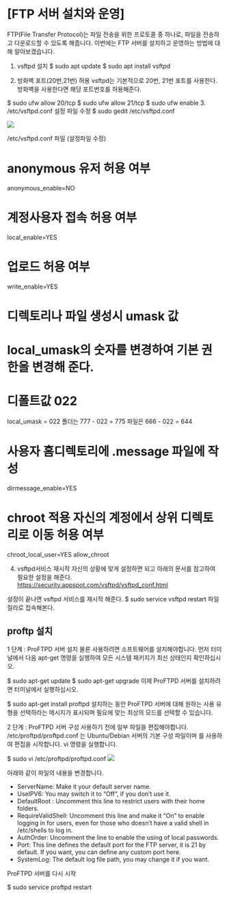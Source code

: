 # [FTP 서버 설치와 운영]

FTP(File Transfer Protocol)는 파일 전송을 위한 프로토콜 중 하나로, 파일을 전송하고 다운로드할 수 있도록 해줍니다. 이번에는 FTP 서버를 설치하고 운영하는 방법에 대해 알아보겠습니다.

1. vsftpd 설치
 $ sudo apt update 
 $ sudo apt install vsftpd 

2. 방화벽 포트(20번,21번) 허용 
vsftpd는 기본적으로 20번, 21번 포트를 사용한다. 방화벽을 사용한다면 해당 포트번호를 허용해준다.
 
$ sudo ufw allow 20/tcp
$ sudo ufw allow 21/tcp
$ sudo ufw enable
3. /etc/vsftpd.conf 설정 파일 수정
 $ sudo gedit /etc/vsftpd.conf 

 ![](https://img1.daumcdn.net/thumb/R1280x0/?scode=mtistory2&fname=https%3A%2F%2Ft1.daumcdn.net%2Fcfile%2Ftistory%2F99FD4E395C34311B17)

 /etc/vsftpd.conf 파일 (설정파일 수정)

# anonymous 유저 허용 여부
anonymous_enable=NO 

# 계정사용자 접속 허용 여부
local_enable=YES 

# 업로드 허용 여부
write_enable=YES 

# 디렉토리나 파일 생성시 umask 값 
# local_umask의 숫자를 변경하여 기본 권한을 변경해 준다.
# 디폴트값 022
local_umask = 022
폴더는 777 - 022 = 775
파일은 666 - 022 = 644

# 사용자 홈디렉토리에 .message 파일에 작성 
dirmessage_enable=YES 
# chroot 적용 자신의 계정에서 상위 디렉토리로 이동 허용 여부
chroot_local_user=YES 
allow_chroot

4. vsftpd서비스 재시작
자신의 상황에 맞게 설정하면 되고 아래의 문서를 참고하여 필요한 설정을 해준다. 
https://security.appspot.com/vsftpd/vsftpd_conf.html

설정이 끝나면 vsftpd 서비스를 재시작 해준다.
 $ sudo service vsftpd restart
파일질라로 접속해본다.

## proftp 설치
1 단계 : ProFTPD 서버 설치
물론 사용하려면 소프트웨어를 설치해야합니다. 먼저 터미널에서 다음 apt-get 명령을 실행하여 모든 시스템 패키지가 최신 상태인지 확인하십시오.

$ sudo apt-get update
$ sudo apt-get upgrade
이제 ProFTPD 서버를 설치하려면 터미널에서 실행하십시오.

$ sudo apt-get install proftpd
설치하는 동안 ProFTPD 서버에 대해 원하는 사용 유형을 선택하라는 메시지가 표시되며 필요에 맞는 최상의 모드를 선택할 수 있습니다.

2 단계 : ProFTPD 서버 구성
사용하기 전에 일부 파일을 편집해야합니다. /etc/proftpd/proftpd.conf 는 Ubuntu/Debian 서버의 기본 구성 파일이며 를 사용하여 편집을 시작합니다. vi 명령을 실행합니다.

$ sudo vi /etc/proftpd/proftpd.conf
![](https://ko.linux-console.net/common-images/install-proftpd-in-ubuntu-and-debian/Configure-Proftpd-in-Ubuntu-620x423.png)

아래와 같이 파일의 내용을 변경합니다.

- ServerName: Make it your default server name.
- UseIPV6: You may switch it to “Off“, if you don’t use it.
- DefaultRoot : Uncomment this line to restrict users with their home folders.
- RequireValidShell: Uncomment this line and make it “On” to enable logging in for users, even for those who doesn’t have a valid shell in /etc/shells to log in.
- AuthOrder: Uncomment the line to enable the using of local passwords.
- Port: This line defines the default port for the FTP server, it is 21 by default. If you want, you can define any custom port here.
- SystemLog: The default log file path, you may change it if you want.


ProFTPD 서버를 다시 시작

$ sudo service proftpd restart